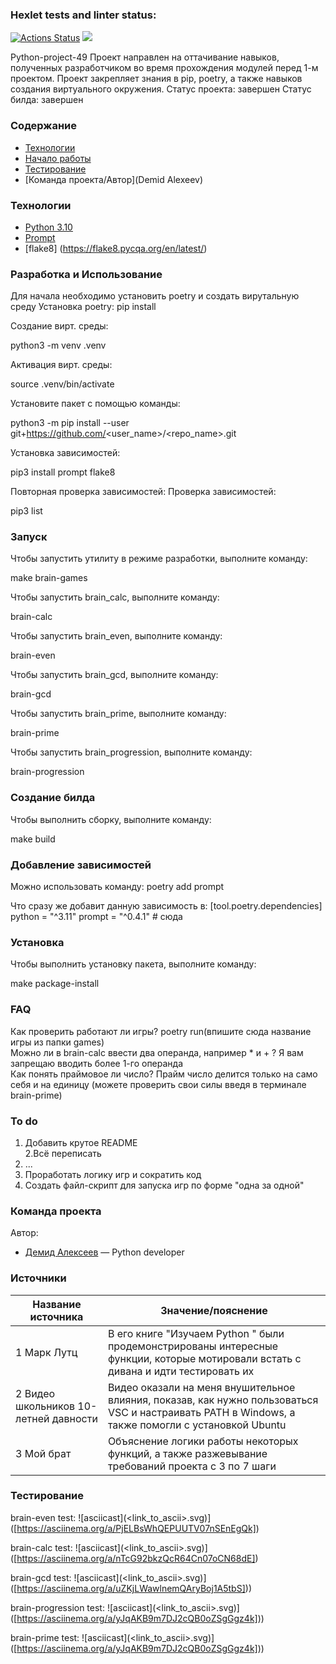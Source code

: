 ### Hexlet tests and linter status:
[![Actions Status](https://github.com/Demidb/python-project-49/actions/workflows/hexlet-check.yml/badge.svg)](https://github.com/Demidb/python-project-49/actions)
<a href="https://codeclimate.com/github/Demidb/python-project-49/maintainability"><img src="https://api.codeclimate.com/v1/badges/522cd74e06f4ba19bd53/maintainability" /></a> 

Python-project-49
Проект направлен на оттачивание навыков, полученных разработчиком во время прохождения модулей перед 1-м проектом. Проект закрепляет знания в pip, poetry, а также навыков создания виртуального окружения.
Статус проекта: завершен
Статус билда: завершен

### Содержание
- [Технологии](#технологии)
- [Начало работы](10-10-2023)
- [Тестирование](05-01-2023)
- [Команда проекта/Автор](Demid Alexeev)

### Технологии
- [Python 3.10](https://www.python.org/)
- [Prompt](https://pypi.org/project/prompt/)
- [flake8] (https://flake8.pycqa.org/en/latest/)

### Разработка и Использование
Для начала необходимо установить poetry и создать вирутальную среду
Установка poetry:
pip install

Создание вирт. среды:

python3 -m venv .venv

Активация вирт. среды:

source .venv/bin/activate

Установите пакет с помощью команды:

python3 -m pip install --user git+https://github.com/<user_name>/<repo_name>.git


Установка зависимостей:

pip3 install prompt flake8

Повторная проверка зависимостей:
Проверка зависимостей:

pip3 list

### Запуск
Чтобы запустить утилиту в режиме разработки, выполните команду:

make brain-games


Чтобы запустить brain_calc, выполните команду:

brain-calc


Чтобы запустить brain_even, выполните команду:

brain-even


Чтобы запустить brain_gcd, выполните команду:

brain-gcd


Чтобы запустить brain_prime, выполните команду:

brain-prime


Чтобы запустить brain_progression, выполните команду:

brain-progression

### Создание билда
Чтобы выполнить сборку, выполните команду: 

make build

### Добавление зависимостей
Можно использовать команду:
poetry add prompt

Что сразу же добавит данную зависимость в:
[tool.poetry.dependencies]
python = "^3.11"
prompt = "^0.4.1"  # сюда

### Установка
Чтобы выполнить установку пакета, выполните команду: 

make package-install

### FAQ
Как проверить работают ли игры? poetry run(впишите сюда название игры из папки games)  
Можно ли в brain-calc ввести два операнда, например * и + ? Я вам запрещаю вводить более 1-го операнда  
Как понять праймовое ли число? Прайм число делится только на само себя и на единицу (можете проверить свои силы введя в терминале brain-prime)

### To do
1. Добавить крутое README  
2.Всё переписать  
3. ...  
4. Проработать логику игр и сократить код  
5. Создать файл-скрипт для запуска игр по форме "одна за одной"

### Команда проекта
Автор:

- [Демид Алексеев](vk.com/demidkab) — Python developer

### Источники


| Название источника | Значение/пояснение |
|--------------------|--------------------|
| 1  Марк Лутц       | В его книге  "Изучаем Python "  были продемонстрированы интересные функции, которые мотировали встать с дивана и идти тестировать их|
|2 Видео школьников 10-летней давности | Видео оказали на меня внушительное влияния, показав, как нужно пользоваться VSC и настраивать PATH в Windows, а также помогли с установкой Ubuntu|
|3 Мой брат | Объяснение логики работы некоторых функций, а также разжевывание требований проекта с 3 по 7 шаги| 


### Тестирование

brain-even test:  ![asciicast](<link_to_ascii>.svg)]([https://asciinema.org/a/PjELBsWhQEPUUTV07nSEnEgQk])

brain-calc test: ![asciicast](<link_to_ascii>.svg)] ([https://asciinema.org/a/nTcG92bkzQcR64Cn07oCN68dE])

brain-gcd test: ![asciicast](<link_to_ascii>.svg)]([https://asciinema.org/a/uZKjLWawlnemQAryBoj1A5tbS]))

brain-progression test: ![asciicast](<link_to_ascii>.svg)]([https://asciinema.org/a/yJqAKB9m7DJ2cQB0oZSgGgz4k]))  

brain-prime test: ![asciicast](<link_to_ascii>.svg)]([https://asciinema.org/a/yJqAKB9m7DJ2cQB0oZSgGgz4k]))   

